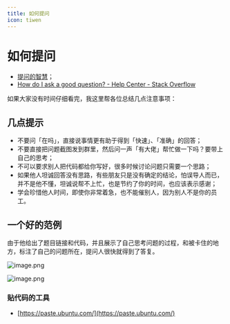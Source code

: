 ```yaml
---
title: 如何提问
icon: tiwen
---
```


# 如何提问

+ [提问的智慧](https://wiki.yoitsu.moe/wiki/Portal:Ask/Nutshell#.E5.A5.BD.E9.97.AE.E9.A2.98.E4.B8.8E.E8.A0.A2.E9.97.AE.E9.A2.98)；
+ [How do I ask a good question? - Help Center - Stack Overflow](https://stackoverflow.com/help/how-to-ask)

如果大家没有时间仔细看完，我这里帮各位总结几点注意事项：


## 几点提示


- 不要问「在吗」，直接说事情更有助于得到「快速」、「准确」的回答；
- 不要直接把问题截图发到群里，然后问一声「有大佬」帮忙做一下吗？要带上自己的思考；
- 不可以要求别人把代码都给你写好，很多时候讨论问题只需要一个思路；
- 如果他人坦诚回答没有思路，有些朋友只是没有确定的结论，怕误导人而已，并不是他不懂，坦诚说帮不上忙，也是节约了你的时间，也应该表示感谢；
- 学会珍惜他人时间，即使你非常着急，也不能催别人，因为别人不是你的员工。

## 一个好的范例

由于他给出了题目链接和代码，并且展示了自己思考问题的过程，和被卡住的地方，标注了自己的问题所在，提问人很快就得到了答复。

![image.png](https://tva1.sinaimg.cn/large/008i3skNgy1gwnfv1dr76j315o0igdkt.jpg)

![image.png](https://tva1.sinaimg.cn/large/008i3skNgy1gwnfvddnvbj30pd0qojtg.jpg)



### 贴代码的工具

+ [https://paste.ubuntu.com/](https://paste.ubuntu.com/)

